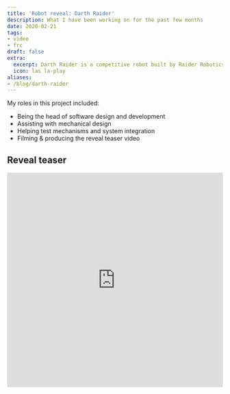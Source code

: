 ```yaml
---
title: 'Robot reveal: Darth Raider'
description: What I have been working on for the past few months
date: 2020-02-21
tags:
- video
- frc
draft: false
extra:
  excerpt: Darth Raider is a competitive robot built by Raider Robotics.
  icon: las la-play
aliases:
- /blog/darth-raider
---
```


My roles in this project included:

- Being the head of software design and development
- Assisting with mechanical design
- Helping test mechanisms and system integration
- Filming & producing the reveal teaser video

## Reveal teaser

<iframe width="100%" height="500" src="https://www.youtube.com/embed/iF-p-rTo8Xk" title="Robot Reveal 2019" frameborder="0" allow="accelerometer; autoplay; clipboard-write; encrypted-media; gyroscope; picture-in-picture" allowfullscreen></iframe>
